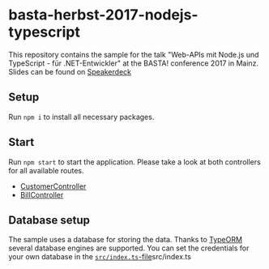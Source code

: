 # basta-herbst-2017-nodejs-typescript

This repository contains the sample for the talk "Web-APIs mit Node.js und TypeScript - für .NET-Entwickler" at the BASTA! conference 2017 in Mainz.
Slides can be found on [Speakerdeck](https://speakerdeck.com/manuelrauber/web-apis-mit-node-dot-js-und-typescript-fur-net-entwickler-1)

## Setup

Run `npm i` to install all necessary packages.

## Start

Run `npm start` to start the application. 
Please take a look at both controllers for all available routes.

* [CustomerController](src/controllers/customer.ts)
* [BillController](src/controllers/bill.ts)

## Database setup

The sample uses a database for storing the data. 
Thanks to [TypeORM](https://github.com/typeorm/typeorm) several database engines are supported. 
You can set the credentials for your own database in the [`src/index.ts`-file]()src/index.ts 
